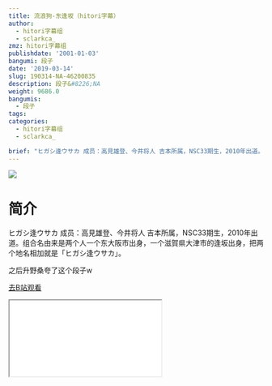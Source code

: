 ```yaml
---
title: 流浪狗-东逢坂（hitori字幕）
author:
  - hitori字幕组
  - sclarkca_
zmz: hitori字幕组
publishdate: '2001-01-03'
bangumi: 段子
date: '2019-03-14'
slug: 190314-NA-46200835
description: 段子&#8226;NA
weight: 9686.0
bangumis:
  - 段子
tags:
categories:
  - hitori字幕组
  - sclarkca_

brief: "ヒガシ逢ウサカ 成员：高見雄登、今井将人 吉本所属，NSC33期生，2010年出道。组合名由来是两个人一个东大阪市出身，一个滋賀県大津市的逢坂出身，把两个地名相加就是「ヒガシ逢ウサカ」。 之后升野桑夸了这个段子w"
---
```

![](https://i.imgur.com/4qhWe4Y.jpg)
# 简介  
ヒガシ逢ウサカ
成员：高見雄登、今井将人
吉本所属，NSC33期生，2010年出道。组合名由来是两个人一个东大阪市出身，一个滋賀県大津市的逢坂出身，把两个地名相加就是「ヒガシ逢ウサカ」。

之后升野桑夸了这个段子w  

[去B站观看](https://www.bilibili.com/video/av46200835/)
<div class ="resp-container"><iframe class="testiframe" src="//player.bilibili.com/player.html?aid=46200835"", scrolling="no", allowfullscreen="true" > </iframe></div> 
